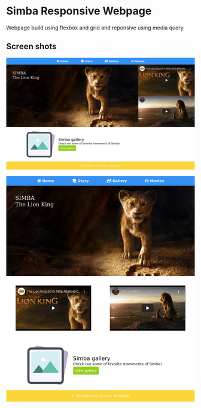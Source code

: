 # Simba Responsive Webpage
 Webpage build using flexbox and grid and reponsive using media query
## Screen shots

![screenshot 1](screenShots/s2.png)


![screenshot 2](screenShots/s1.png)

